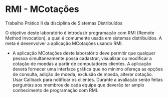 # RMI - MCotações
Trabalho Prático II da disciplina de Sistemas Distribuídos

O objetivo deste laboratório é introduzir programação com RMI (Remote Method Invocation), a qual é comumente usada em sistemas
distribuídos. A meta é desenvolver a aplicação MCotações usando RMI.
- A aplicação MCotações deste laboratório deve permitir que qualquer pessoa simultaneamente
possa cadastrar, visualizar ou modificar a cotação de moedas a partir de computadores clientes.
A aplicação deverá fornecer uma interface gráfica que no mínimo ofereça as opções de consulta,
adição de moeda, exclusão de moeda, alterar cotação. Usar Callback para notificar os clientes.
Durante a avaliação serão feitas perguntas aos membros de cada equipe que deverão ter amplo
conhecimento de programação com RMI.
